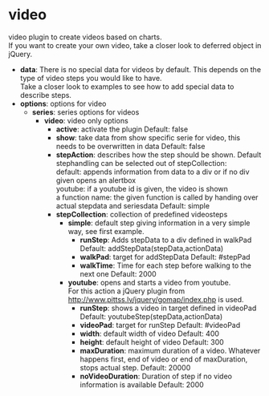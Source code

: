 # video
video plugin to create videos based on charts.<br>If you want to create your own video, take a closer look to deferred object in jQuery.
* <strong>data</strong>: There is no special data for videos by default. This depends on the type of video steps you would like to have.<br>Take a closer look to examples to see how to add special data to describe steps.
* <strong>options</strong>: options for video
	* <strong>series</strong>: series options for videos
		* <strong>video</strong>: video only options
			* <strong>active</strong>: activate the plugin
				Default: false
			* <strong>show</strong>: take data from show specific serie for video, this needs to be overwritten in data 
				Default: false
			* <strong>stepAction</strong>: describes how the step should be shown. Default stephandling can be selected out of stepCollection:<br>default: appends information from data to a div or if no div given opens an alertbox<br>youtube: if a youtube id is given, the video is shown<br>a function name: the given function is called by handing over actual stepdata and seriesdata
				Default: simple
			* <strong>stepCollection</strong>: collection of predefined videosteps
				* <strong>simple</strong>: default step giving information in a very simple way, see first example.
					* <strong>runStep</strong>: Adds stepData to a div defined in walkPad
						Default:  addStepData(stepData,actionData)
					* <strong>walkPad</strong>: target for addStepData
						Default: #stepPad
					* <strong>walkTime</strong>: Time for each step before walking to the next one
						Default: 2000
				* <strong>youtube</strong>: opens and starts a video from youtube.<br>For this action a jQuery plugin from http://www.pittss.lv/jquery/gomap/index.php is used.
					* <strong>runStep</strong>: shows a video in target defined in videoPad
						Default:  youtubeStep(stepData,actionData)
					* <strong>videoPad</strong>: target for runStep
						Default: #videoPad
					* <strong>width</strong>: default width of video
						Default: 400
					* <strong>height</strong>: default height of video
						Default: 300
					* <strong>maxDuration</strong>: maximum duration of a video. Whatever happens first, end of video or end of maxDuration, stops actual step.
						Default: 20000
					* <strong>noVideoDuration</strong>: Duration of step if no video information is available
						Default: 2000
